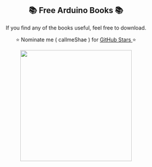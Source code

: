 <h2 align="center"> 📚 Free Arduino Books 📚</h2>

<p align="center"> If you find any of the books useful, feel free to download.</p>
<p align="center"> ⭐ Nominate me ( callmeShae ) for <a href="https://stars.github.com/nominate/"> GitHub Stars </a>⭐

<p align="center"><img src="https://content.arduino.cc/assets/arduino_logo_1200x630-01.png" width=300/></p>
